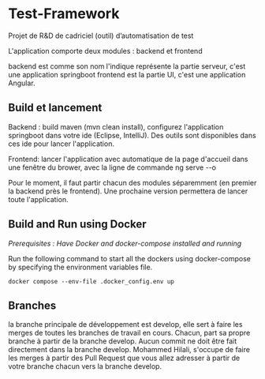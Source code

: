 # Test-Framework
Projet de R&amp;D de cadriciel (outil) d’automatisation de test


L'application comporte deux modules : backend et frontend

backend est comme son nom l'indique représente la partie serveur, c'est une application springboot
frontend est la partie UI, c'est une application Angular.

## Build et lancement

Backend : build maven (mvn clean install), configurez l'application springboot dans votre ide (Eclipse, IntelliJ).
Des outils sont disponibles dans ces ide pour lancer l'application.

Frontend: lancer l'application avec automatique de la page d'accueil dans une fenêtre du brower, avec la ligne de commande
ng serve --o

Pour le moment, il faut partir chacun des modules séparemment (en premier la backend près le frontend). Une prochaine version
permettera de lancer toute l'application.

## Build and Run using Docker

*Prerequisites : Have Docker and docker-compose installed and running*

Run the following command to start all the dockers using docker-compose by specifying the environment variables file.
```shell
docker compose --env-file .docker_config.env up
```


## Branches

la branche principale de développement est develop, elle sert à faire les merges de toutes les branches de travail en cours.
Chacun, part sa propre branche à partir de la branche develop.
Aucun commit ne doit être fait directement dans la branche develop.
Mohammed Hilali, s'occupe de faire les merges à partir des Pull Request que vous allez adresser à partir de votre branche chacun vers la branche develop.

